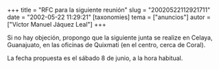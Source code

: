 +++
title = "RFC para la siguiente reunión"
slug = "20020522112921711"
date = "2002-05-22 11:29:21"
[taxonomies]
tema = ["anuncios"]
autor = ["Víctor Manuel Jáquez Leal"]
+++

Si no hay objeción, propongo que la siguiente junta se realize en
Celaya, Guanajuato, en las oficinas de Quixmati (en el centro, cerca de
Coral).

La fecha propuesta es el sábado 8 de junio, a la hora habitual.

